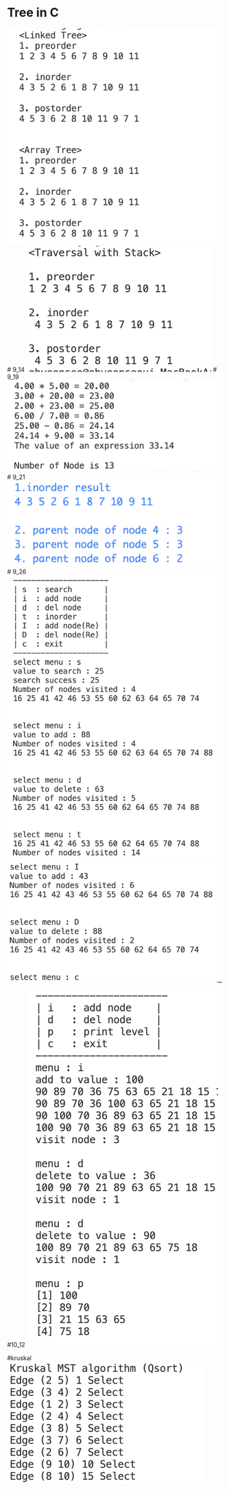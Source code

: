 # Tree in C
<img src="./tree_test.dSYM/img/treeimg.png"/>
# 9_14 
<img src="./stack_tree/stack_tree_result.png"/>
# 9_19
<img src="./modi_tree/modi_tree_cap.png"/>
# 9_21
<img src="./practice4/Thread_result.png"/>
# 9_26
<img src="./practice5/BST_result_1.png"/>
<img src="./practice5/BST_result_2.png"/>

#10_12
<img src="./max_heap/max_heap_result.png">

#kruskal
<img src="./kruskal/kruskal_qsort.png">